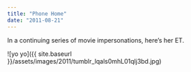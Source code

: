 ```yaml
---
title: "Phone Home"
date: "2011-08-21"
---
```


In a continuing series of movie impersonations, here’s her ET.

![yo yo]({{ site.baseurl }}/assets/images/2011/tumblr_lqals0mhL01qlj3bd.jpg)
